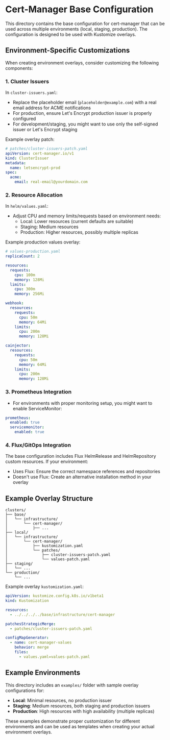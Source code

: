 # Cert-Manager Base Configuration

This directory contains the base configuration for cert-manager that can be used across multiple environments (local, staging, production). The configuration is designed to be used with Kustomize overlays.

## Environment-Specific Customizations

When creating environment overlays, consider customizing the following components:

### 1. Cluster Issuers

In `cluster-issuers.yaml`:
- Replace the placeholder email (`placeholder@example.com`) with a real email address for ACME notifications
- For production, ensure Let's Encrypt production issuer is properly configured
- For development/staging, you might want to use only the self-signed issuer or Let's Encrypt staging

Example overlay patch:
```yaml
# patches/cluster-issuers-patch.yaml
apiVersion: cert-manager.io/v1
kind: ClusterIssuer
metadata:
  name: letsencrypt-prod
spec:
  acme:
    email: real-email@yourdomain.com
```

### 2. Resource Allocation

In `helm/values.yaml`:
- Adjust CPU and memory limits/requests based on environment needs:
  - Local: Lower resources (current defaults are suitable)
  - Staging: Medium resources
  - Production: Higher resources, possibly multiple replicas

Example production values overlay:
```yaml
# values-production.yaml
replicaCount: 2

resources:
  requests:
    cpu: 100m
    memory: 128Mi
  limits:
    cpu: 300m
    memory: 256Mi

webhook:
  resources:
    requests:
      cpu: 50m
      memory: 64Mi
    limits:
      cpu: 200m
      memory: 128Mi

cainjector:
  resources:
    requests:
      cpu: 50m
      memory: 64Mi
    limits:
      cpu: 200m
      memory: 128Mi
```

### 3. Prometheus Integration

- For environments with proper monitoring setup, you might want to enable ServiceMonitor:
```yaml
prometheus:
  enabled: true
  servicemonitor:
    enabled: true
```

### 4. Flux/GitOps Integration

The base configuration includes Flux HelmRelease and HelmRepository custom resources. If your environment:
- Uses Flux: Ensure the correct namespace references and repositories
- Doesn't use Flux: Create an alternative installation method in your overlay

## Example Overlay Structure

```
clusters/
├── base/
│   └── infrastructure/
│       └── cert-manager/
│           ├── ...
├── local/
│   └── infrastructure/
│       └── cert-manager/
│           ├── kustomization.yaml
│           └── patches/
│               ├── cluster-issuers-patch.yaml
│               └── values-patch.yaml
├── staging/
│   └── ...
└── production/
    └── ...
```

Example overlay `kustomization.yaml`:
```yaml
apiVersion: kustomize.config.k8s.io/v1beta1
kind: Kustomization

resources:
  - ../../../../base/infrastructure/cert-manager

patchesStrategicMerge:
  - patches/cluster-issuers-patch.yaml

configMapGenerator:
  - name: cert-manager-values
    behavior: merge
    files:
      - values.yaml=values-patch.yaml
```

## Example Environments

This directory includes an `examples/` folder with sample overlay configurations for:
- **Local**: Minimal resources, no production issuer
- **Staging**: Medium resources, both staging and production issuers
- **Production**: High resources with high availability (multiple replicas)

These examples demonstrate proper customization for different environments and can be used
as templates when creating your actual environment overlays. 